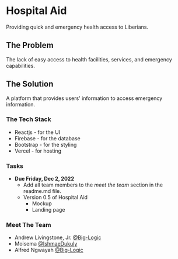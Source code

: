 # Hospital Aid
Providing quick and emergency health access to Liberians.

## The Problem
The lack of easy access to health facilities, services, and emergency capabilities.

## The Solution
A platform that provides users' information to access emergency information.

### The Tech Stack
- Reactjs - for the UI
- Firebase - for the database
- Bootstrap - for the styling
- Vercel - for hosting


### Tasks
- **Due Friday, Dec 2, 2022**
    - Add all team members to the *meet the team* section in the readme.md file.
    - Version 0.5 of Hospital Aid
      - Mockup
      - Landing page

### Meet The Team
- Andrew Livingstone, Jr. [@Big-Logic](https://www.github.com/Big-Logic)
- Moisema [@IshmaeDukuly](https://www.github.com/IshmaeDukuly)
- Alfred Ngwayah [@Big-Logic](https://www.github.com/Big-Logic)
